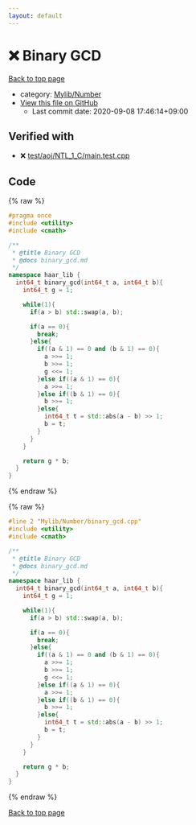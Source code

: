```yaml
---
layout: default
---
```


<!-- mathjax config similar to math.stackexchange -->
<script type="text/javascript" async
  src="https://cdnjs.cloudflare.com/ajax/libs/mathjax/2.7.5/MathJax.js?config=TeX-MML-AM_CHTML">
</script>
<script type="text/x-mathjax-config">
  MathJax.Hub.Config({
    TeX: { equationNumbers: { autoNumber: "AMS" }},
    tex2jax: {
      inlineMath: [ ['$','$'] ],
      processEscapes: true
    },
    "HTML-CSS": { matchFontHeight: false },
    displayAlign: "left",
    displayIndent: "2em"
  });
</script>

<script type="text/javascript" src="https://cdnjs.cloudflare.com/ajax/libs/jquery/3.4.1/jquery.min.js"></script>
<script src="https://cdn.jsdelivr.net/npm/jquery-balloon-js@1.1.2/jquery.balloon.min.js" integrity="sha256-ZEYs9VrgAeNuPvs15E39OsyOJaIkXEEt10fzxJ20+2I=" crossorigin="anonymous"></script>
<script type="text/javascript" src="../../../assets/js/copy-button.js"></script>
<link rel="stylesheet" href="../../../assets/css/copy-button.css" />


# :x: Binary GCD

<a href="../../../index.html">Back to top page</a>

* category: <a href="../../../index.html#5fda78fda98ef9fc0f87c6b50d529f19">Mylib/Number</a>
* <a href="{{ site.github.repository_url }}/blob/master/Mylib/Number/binary_gcd.cpp">View this file on GitHub</a>
    - Last commit date: 2020-09-08 17:46:14+09:00




## Verified with

* :x: <a href="../../../verify/test/aoj/NTL_1_C/main.test.cpp.html">test/aoj/NTL_1_C/main.test.cpp</a>


## Code

<a id="unbundled"></a>
{% raw %}
```cpp
#pragma once
#include <utility>
#include <cmath>

/**
 * @title Binary GCD
 * @docs binary_gcd.md
 */
namespace haar_lib {
  int64_t binary_gcd(int64_t a, int64_t b){
    int64_t g = 1;

    while(1){
      if(a > b) std::swap(a, b);

      if(a == 0){
        break;
      }else{
        if((a & 1) == 0 and (b & 1) == 0){
          a >>= 1;
          b >>= 1;
          g <<= 1;
        }else if((a & 1) == 0){
          a >>= 1;
        }else if((b & 1) == 0){
          b >>= 1;
        }else{
          int64_t t = std::abs(a - b) >> 1;
          b = t;
        }
      }
    }

    return g * b;
  }
}

```
{% endraw %}

<a id="bundled"></a>
{% raw %}
```cpp
#line 2 "Mylib/Number/binary_gcd.cpp"
#include <utility>
#include <cmath>

/**
 * @title Binary GCD
 * @docs binary_gcd.md
 */
namespace haar_lib {
  int64_t binary_gcd(int64_t a, int64_t b){
    int64_t g = 1;

    while(1){
      if(a > b) std::swap(a, b);

      if(a == 0){
        break;
      }else{
        if((a & 1) == 0 and (b & 1) == 0){
          a >>= 1;
          b >>= 1;
          g <<= 1;
        }else if((a & 1) == 0){
          a >>= 1;
        }else if((b & 1) == 0){
          b >>= 1;
        }else{
          int64_t t = std::abs(a - b) >> 1;
          b = t;
        }
      }
    }

    return g * b;
  }
}

```
{% endraw %}

<a href="../../../index.html">Back to top page</a>

